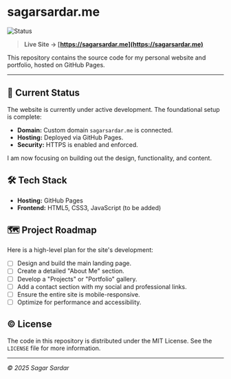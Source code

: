 # sagarsardar.me

![Status](https://img.shields.io/badge/status-under%20construction-yellow)

> **Live Site → [https://sagarsardar.me](https://sagarsardar.me)**

This repository contains the source code for my personal website and portfolio, hosted on GitHub Pages.

---

## 🚧 Current Status

The website is currently under active development. The foundational setup is complete:
* **Domain:** Custom domain `sagarsardar.me` is connected.
* **Hosting:** Deployed via GitHub Pages.
* **Security:** HTTPS is enabled and enforced.

I am now focusing on building out the design, functionality, and content.

## 🛠️ Tech Stack

* **Hosting:** GitHub Pages
* **Frontend:** HTML5, CSS3, JavaScript (to be added)

## 🗺️ Project Roadmap

Here is a high-level plan for the site's development:

- [ ] Design and build the main landing page.
- [ ] Create a detailed "About Me" section.
- [ ] Develop a "Projects" or "Portfolio" gallery.
- [ ] Add a contact section with my social and professional links.
- [ ] Ensure the entire site is mobile-responsive.
- [ ] Optimize for performance and accessibility.

## ©️ License

The code in this repository is distributed under the MIT License. See the `LICENSE` file for more information.

---
*© 2025 Sagar Sardar*
